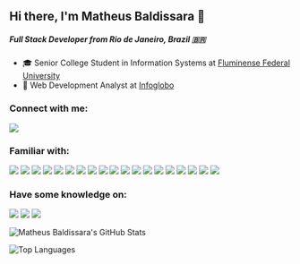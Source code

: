 ## Hi there, I'm Matheus Baldissara 👋
##### Full Stack Developer from Rio de Janeiro, Brazil 🇧🇷
- 🎓 Senior College Student in Information Systems at [Fluminense Federal University](https://www.uff.br/) 
- 💼 Web Development Analyst at [Infoglobo](https://github.com/Infoglobo)



### Connect with me:
<a href="https://linkedin.com/in/baldissaramatheus" target="_blank"><img src="https://img.shields.io/badge/-LinkedIn-%230077B5?style=for-the-badge&logoColor=white"></a>

### Familiar with:
![](https://img.shields.io/badge/Javascript-informational?style=flat&logo=Javascript&logoColor=white&color=3b4252)
![](https://img.shields.io/badge/Typescript-informational?style=flat&logo=typescript&logoColor=white&color=3b4252)
![](https://img.shields.io/badge/React-informational?style=flat&logo=react&logoColor=white&color=3b4252)
![](https://img.shields.io/badge/Vue-informational?style=flat&logo=vuedotjs&logoColor=white&color=3b4252)
![](https://img.shields.io/badge/HTML5-informational?style=flat&logo=html5&logoColor=white&color=3b4252)
![](https://img.shields.io/badge/CSS3-informational?style=flat&logo=css3&logoColor=white&color=3b4252)
![](https://img.shields.io/badge/SASS-informational?style=flat&logo=sass&logoColor=white&color=3b4252)
![](https://img.shields.io/badge/Node-informational?style=flat&logo=nodedotjs&logoColor=white&color=3b4252)
![](https://img.shields.io/badge/Express-informational?style=flat&logo=express&logoColor=white&color=3b4252)
![](https://img.shields.io/badge/Nest-informational?style=flat&logo=nestdotjs&logoColor=white&color=3b4252)
![](https://img.shields.io/badge/AWS-informational?style=flat&logo=aws&logoColor=white&color=3b4252)
![](https://img.shields.io/badge/Jest-informational?style=flat&logo=jest&logoColor=white&color=3b4252)
![](https://img.shields.io/badge/Cypress-informational?style=flat&logo=cypress&logoColor=white&color=3b4252)
![](https://img.shields.io/badge/PostgreSQL-informational?style=flat&logo=postgresql&logoColor=white&color=3b4252)
![](https://img.shields.io/badge/MySQL-informational?style=flat&logo=mysql&logoColor=white&color=3b4252)
![](https://img.shields.io/badge/MongoDB-informational?style=flat&logo=mongodb&logoColor=white&color=3b4252)
![](https://img.shields.io/badge/Linux-informational?style=flat&logo=linux&logoColor=white&color=3b4252)
![](https://img.shields.io/badge/Arch-informational?style=flat&logo=archlinux&logoColor=white&color=3b4252)
![](https://img.shields.io/badge/Ubuntu-informational?style=flat&logo=ubuntu&logoColor=white&color=3b4252)

### Have some knowledge on:
![](https://img.shields.io/badge/Flutter-informational?style=flat&logo=flutter&logoColor=white&color=3b4252)
![](https://img.shields.io/badge/Python-informational?style=flat&logo=python&logoColor=white&color=3b4252)
![](https://img.shields.io/badge/Java-informational?style=flat&logo=java&logoColor=white&color=3b4252)

![Matheus Baldissara's GitHub Stats](https://github-readme-stats.vercel.app/api?username=BaldissaraMatheus&theme=nord&show_icons=true&count_private=true "Matheus Baldissara's GitHub Stats")

![Top Languages](https://github-readme-stats.vercel.app/api/top-langs/?username=BaldissaraMatheus&theme=nord&layout=compact&langs_count=8 "Matheus Baldissara's Top Languages Card")